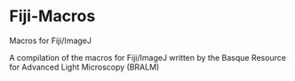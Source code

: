 # Fiji-Macros
Macros for Fiji/ImageJ

A compilation of the macros for Fiji/ImageJ written by the Basque Resource for Advanced Light Microscopy (BRALM)
